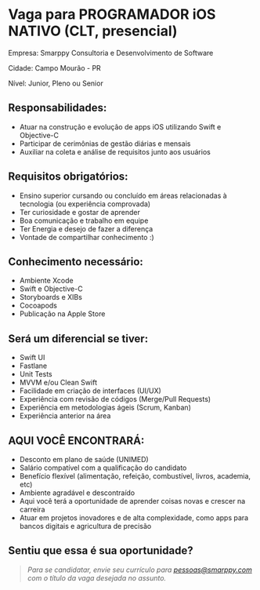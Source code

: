 # Vaga para PROGRAMADOR iOS NATIVO (CLT, presencial)

Empresa: Smarppy Consultoria e Desenvolvimento de Software

Cidade: Campo Mourão - PR

Nível: Junior, Pleno ou Senior

## Responsabilidades:

- Atuar na construção e evolução de apps iOS utilizando Swift e Objective-C
- Participar de cerimônias de gestão diárias e mensais 
- Auxiliar na coleta e análise de requisitos junto aos usuários

## Requisitos obrigatórios:

- Ensino superior cursando ou concluído em áreas relacionadas à tecnologia (ou experiência comprovada)
- Ter curiosidade e gostar de aprender
- Boa comunicação e trabalho em equipe
- Ter Energia e desejo de fazer a diferença
- Vontade de compartilhar conhecimento :)

## Conhecimento necessário:

- Ambiente Xcode
- Swift e Objective-C
- Storyboards e XIBs
- Cocoapods
- Publicação na Apple Store

## Será um diferencial se tiver: 

- Swift UI
- Fastlane
- Unit Tests
- MVVM e/ou Clean Swift
- Facilidade em criação de interfaces (UI/UX)
- Experiência com revisão de códigos (Merge/Pull Requests)
- Experiência em metodologias ágeis (Scrum, Kanban)
- Experiência anterior na área

## AQUI VOCÊ ENCONTRARÁ:

- Desconto em plano de saúde (UNIMED)
- Salário compatível com a qualificação do candidato
- Benefício flexível (alimentação, refeição, combustível, livros, academia, etc)
- Ambiente agradável e descontraído
- Aqui você terá a oportunidade de aprender coisas novas e crescer na carreira
- Atuar em projetos inovadores e de alta complexidade, como apps para bancos digitais e agricultura de precisão

## Sentiu que essa é sua oportunidade?

> _Para se candidatar, envie seu currículo para [pessoas@smarppy.com](mailto:pessoas@smarppy.com) com o título da vaga desejada no *assunto*._
